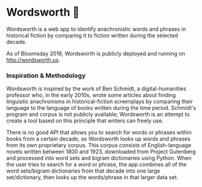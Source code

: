 # Wordsworth 📜

Wordsworth is a web app to identify anachronistic words and phrases in historical fiction by comparing it to fiction written during the selected decade.

As of Bloomsday 2019, Wordsworth is publicly deployed and running on http://wordsworth.us.

### Inspiration & Methodology

Wordsworth is inspired by the work of Ben Schmidt, a digital-humanities professor who, in the early 2010s, wrote some articles about finding linguistic anachronisms in historical-fiction screenplays by comparing their language to the language of books written during the time period. Schmidt's program and corpus is not publicly available; Wordsworth is an attempt to create a tool based on this principle that writers can freely use.

There is no good API that allows you to search for words or phrases within books from a certain decade, so Wordsworth looks up words and phrases from its own proprietary corpus. This corpus consists of English-language novels written between 1800 and 1923, downloaded from Project Gutenberg and processed into word sets and bigram dictionaries using Python. When the user tries to search for a word or phrase, the app combines all of the word sets/bigram dictionaries from that decade into one large set/dictionary, then looks up the words/phrase in that larger data set.
